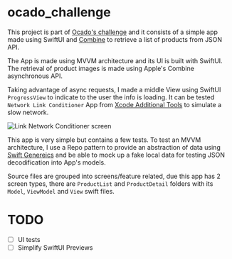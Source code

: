 # ocado_challenge

This project is part of [Ocado's challenge](https://github.com/ocadotechnology/mobile-challenge) and it consists of a simple app made using SwiftUI and [Combine](https://developer.apple.com/documentation/combine) to retrieve a list of products from JSON API.

The App is made using MVVM architecture and its UI is built with SwiftUI. The retrieval of product images is made using Apple's Combine asynchronous API.

Taking advantage of async requests, I made a middle View using SwiftUI  `ProgressView` to indicate to the user the info is loading. It can be tested  `Network Link Conditioner` App from [Xcode Additional Tools](https://developer.apple.com/download/all/?q=additional%20tools%20for%20xcode%2012) to simulate a slow network.

![Link Network Conditioner screen](https://useyourloaf.com/blog/network-link-conditioner/002.png)


This app is very simple but contains a few tests. To test an MVVM architecture, I use a Repo pattern to provide an abstraction of data using [Swift Genereics](https://docs.swift.org/swift-book/LanguageGuide/Generics.html) and be able to mock up a fake local data for testing JSON decodification into App's models.

Source files are grouped into screens/feature related, due this app has 2 screen types, there are `ProductList` and `ProductDetail` folders with its `Model`, `ViewModel` and `View` swift files.

# TODO
- [ ] UI tests
- [ ] Simplify SwiftUI Previews
